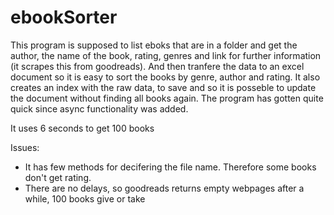 # ebookSorter

This program is supposed to list eboks that are in a folder and get the author, the name of the book, rating, genres and link for further information (it scrapes this from goodreads). And then tranfere the data to an excel document so it is easy to sort the books by genre, author and rating. It also creates an index with the raw data, to save and so it is posseble to update the document without finding all books again. The program has gotten quite quick since async functionality was added.

It uses 6 seconds to get 100 books

Issues:
 - It has few methods for decifering the file name. Therefore some books don't get rating.
 - There are no delays, so goodreads returns empty webpages after a while, 100 books give or take
